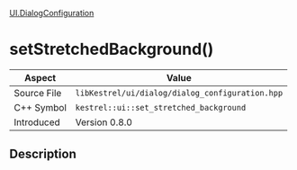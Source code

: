 [UI.DialogConfiguration](index)
# setStretchedBackground()
| Aspect | Value |
| --- | --- |
| Source File | `libKestrel/ui/dialog/dialog_configuration.hpp` |
| C++ Symbol | `kestrel::ui::set_stretched_background` |
| Introduced | Version 0.8.0 |
## Description

